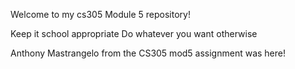 Welcome to my cs305 Module 5 repository!

Keep it school appropriate
Do whatever you want otherwise

Anthony Mastrangelo from the CS305 mod5 assignment was here!
